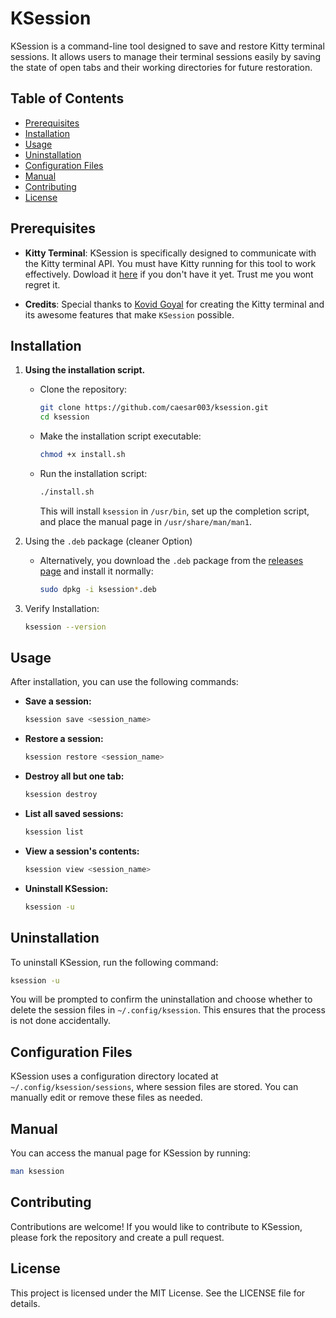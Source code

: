 # KSession

KSession is a command-line tool designed to save and restore Kitty terminal sessions. It allows users to manage their terminal sessions easily by saving the state of open tabs and their working directories for future restoration.

## Table of Contents

-   [Prerequisites](#prerequisites)
-   [Installation](#installation)
-   [Usage](#usage)
-   [Uninstallation](#uninstallation)
-   [Configuration Files](#configuration-files)
-   [Manual](#manual)
-   [Contributing](#contributing)
-   [License](#license)

## Prerequisites

-   **Kitty Terminal**: KSession is specifically designed to communicate with the Kitty terminal API. You must have Kitty running for this tool to work effectively. Dowload it [here](https://sw.kovidgoyal.net/kitty/) if you don't have it yet. Trust me you wont regret it.

-   **Credits**: Special thanks to [Kovid Goyal](https://kovidgoyal.net) for creating the Kitty terminal and its awesome features that make `KSession` possible.

## Installation

1. **Using the installation script.**

    - Clone the repository:

        ```bash
        git clone https://github.com/caesar003/ksession.git
        cd ksession
        ```

    - Make the installation script executable:

        ```bash
        chmod +x install.sh
        ```

    - Run the installation script:

        ```bash
        ./install.sh
        ```

        This will install `ksession` in `/usr/bin`, set up the completion script, and place the manual page in `/usr/share/man/man1`.

2. Using the `.deb` package (cleaner Option)

    - Alternatively, you download the `.deb` package from the [releases page](https://github.com/caesar003/ksession/releases) and install it normally:
        ```sh
        sudo dpkg -i ksession*.deb
        ```

3. Verify Installation:

    ```sh
    ksession --version
    ```

## Usage

After installation, you can use the following commands:

-   **Save a session:**

    ```bash
    ksession save <session_name>
    ```

-   **Restore a session:**

    ```bash
    ksession restore <session_name>
    ```

-   **Destroy all but one tab:**

    ```bash
    ksession destroy
    ```

-   **List all saved sessions:**

    ```bash
    ksession list
    ```

-   **View a session's contents:**

    ```bash
    ksession view <session_name>
    ```

-   **Uninstall KSession:**
    ```bash
    ksession -u
    ```

## Uninstallation

To uninstall KSession, run the following command:

```bash
ksession -u
```

You will be prompted to confirm the uninstallation and choose whether to delete the session files in `~/.config/ksession`. This ensures that the process is not done accidentally.

## Configuration Files

KSession uses a configuration directory located at `~/.config/ksession/sessions`, where session files are stored. You can manually edit or remove these files as needed.

## Manual

You can access the manual page for KSession by running:

```bash
man ksession
```

## Contributing

Contributions are welcome! If you would like to contribute to KSession, please fork the repository and create a pull request.

## License

This project is licensed under the MIT License. See the LICENSE file for details.
